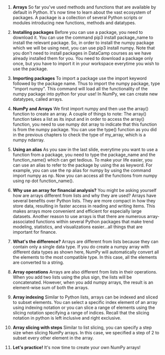 1. **Arrays**
So far you've used methods and functions that are available by default in Python. It's now time to learn about the vast ecosystem of packages. A package is a collection of several Python scripts or modules introducing new functions, methods and datatypes.

2. **Installing packages**
Before you can use a package, you need to download it. You can use the command pip3 install package_name to install the relevant package. So, in order to install the numpy package which we will be using next, you can use pip3 install numpy. Note that you don't need to install packages in DataCamp courses as we have already installed them for you. You need to download a package only once, but you have to import it in your workspace everytime you wish to use the package.

3. **Importing packages**
To import a package use the import keyword followed by the package name. Thus to import the numpy package, type "import numpy". This command will load all the functionality of the numpy package into python for your use! In NumPy, we can create new datatypes, called arrays.

4. **NumPy and Arrays**
We first import numpy and then use the array() function to create an array. A couple of things to note: The array() function takes a list as its input and in order to access the array() function, you need to use numpy dot array to indicate that this function is from the numpy package. You can use the type() function as you did in the previous chapters to check the type of my_array, which is a numpy ndarray.

5. **Using an alias**
As you saw in the last slide, everytime you want to use a function from a package, you need to type the package_name and the function_name() which can get tedious. To make your life easier, you can use an alias to refer to the package by using the as keyword. For example, you can use the np alias for numpy by using the command import numpy as np. Now you can access all the functions from numpy using np dot function_name().

6. **Why use an array for financial analysis?**
You might be asking yourself how are arrays different from lists and why they are used? Arrays have several benefits over Python lists. They are more compact in how they store data, resulting in faster access in reading and writing items. This makes arrays more convenient and efficient for especially large datasets. Another reason to use arrays is that there are numerous array-associated functions within several Python packages that make trend modeling, statistics, and visualizations easier...all things that are important for finance.

7. **What's the difference?**
Arrays are different from lists because they can contain only a single data type. If you do create a numpy array with different data types as shown here, NumPy will automatically convert all the elements to the most compatible type. In this case, all the elements are converted to a string.

8. **Array operations**
Arrays are also different from lists in their operations. When you add two lists using the plus sign, the lists will be concatenated. However, when you add numpy arrays, the result is an element-wise sum of both the arrays.

9. **Array indexing**
Similar to Python lists, arrays can be indexed and sliced to subset elements. You can select a specific index element of an array using indexing notation or you can slice a range of elements using the slicing notation specifying a range of indices. Recall that the slicing notation in python is left inclusive and right exclusive.

10. **Array slicing with steps**
Similar to list slicing, you can specify a step size when slicing NumPy arrays. In this case, we specified a step of 2 to subset every other element in the array.

11. **Let's practice!**
It's now time to create your own NumPy arrays!
